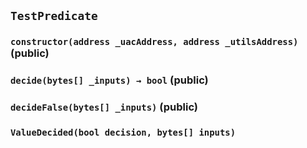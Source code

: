 ## `TestPredicate`






### `constructor(address _uacAddress, address _utilsAddress)` (public)





### `decide(bytes[] _inputs) → bool` (public)





### `decideFalse(bytes[] _inputs)` (public)






### `ValueDecided(bool decision, bytes[] inputs)`





